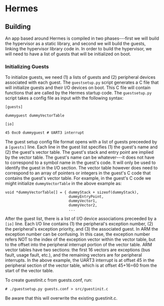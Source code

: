 


Hermes
======


Building
--------

An app based around Hermes is compiled in two phases---first we will build the
hypervisor as a static library, and second we will build the guests, linking the
hypervisor library code in. In order to build the hypervisor, we will need to
have a list of guests that will be initialized on boot.


### Initializing Guests

To initialize guests, we need (1) a lists of guests and (2) peripheral devices
associated with each guest. The `guestsetup.py` script generates a C file that
will initialize guests and their I/O devices on boot. This C file will contain
functions that are called by the Hermes startup code. The `guestsetup.py` script
takes a config file as input with the following syntax:


    [guests]

    dummyguest dummyVectorTable

    [io]

    45 0xc0 dummyguest # UART3 interrupt

The guest setup config file format opens with a list of guests preceeded by a
`[guests]` line. Each line in the guest list specifies (1) the guest's name and
(2) the guest's vector table. The guest's stack and entry point are implied by
the vector table. The guest's name can be whatever---it does not have to
correspond to a symbol name in the guest's code. It will only be used to
identify the guest in the I/O section. The vector table however does need to
correspond to an array of pointers or integers in the guest's C code that
contains the guest's vector table. For example, in the guest's C code we might
initialize `dummyVectorTable` in the above example as:

    void *dummyVectorTable[] = { dummyStack + sizeof(dummyStack),
                                 dummyEntryPoint,
                                 dummyVector1,
                                 dummyVector2,
                                 ...



After the guest list, there is a list of I/O device associations preceeded by a
`[io]` line. Each I/O line contains (1) the peripheral's exception number, (2)
the peripheral's exception priority, and (3) the associated guest. In ARM the
exception number can be confusing. In this case, the exception number refers NOT
to the index of the exception vector within the vector table, but to the offset
into the peripheral interrupt portion of the vector table. ARM vector tables
have two sections: the first 16 vectors are exceptions (bus fault, usage fault,
etc.), and the remaining vectors are for peripheral interrupts. In the above
example, the UART3 interrupt is at offset 45 in the peripheral section of the
vector table, which is at offset 45+16=60 from the start of the vector table.

To create guestinit.c from guests.conf, run:

    # ./guestsetup.py guests.conf > src/guestinit.c

Be aware that this will overwrite the existing guestinit.c.


